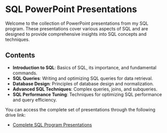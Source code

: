 # SQL PowerPoint Presentations

Welcome to the collection of PowerPoint presentations from my SQL program. These presentations cover various aspects of SQL and are designed to provide comprehensive insights into SQL concepts and techniques.

## Contents

- **Introduction to SQL**: Basics of SQL, its importance, and fundamental commands.
- **SQL Queries**: Writing and optimizing SQL queries for data retrieval.
- **Database Design**: Principles of database design and normalization.
- **Advanced SQL Techniques**: Complex queries, joins, and subqueries.
- **SQL Performance Tuning**: Techniques for optimizing SQL performance and query efficiency.

You can access the complete set of presentations through the following drive link:

- [Complete SQL Program Presentations](https://drive.google.com/drive/folders/1ZoLG5wQEyFZUA3C-nIkk1CINiH8n5b4l?usp=sharing)
